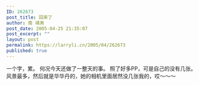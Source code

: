 ```yaml
---
ID: 262673
post_title: 回来了
author: 南 靖男
post_date: 2005-04-25 21:35:07
post_excerpt: ""
layout: post
permalink: https://larryli.cn/2005/04/262673
published: true
---
```

一个字，累。
何况今天还做了一整天的事。
照了好多PP，可是自己的没有几张。
风景最多，然后就是华华丹的，她的相机里面居然没几张我的，哎～～～